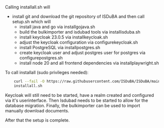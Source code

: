 Calling installall.sh will
 - install git and download the git repository of ISDuBA and then call setup.sh which will
   - install java and go via installgojava.sh
   - build the bulkimporter and isdubad tools via installisduba.sh
   - install keycloak 23.0.5 via installkeycloak.sh
   - adjust the keycloak configuration via configurekeycloak.sh
   - install PostgreSQL via installpostgres.sh
   - create keycloak user and adjust postgres user for postgres via configurepostgres.sh
   - install node 20 and all frontend dependencies via installplaywright.sh
   

To call installall (sudo privileges needed):
``` bash
    curl --fail -O https://raw.githubusercontent.com/ISDuBA/ISDuBA/main/docs/scripts/installall.sh
    installall.sh
```
Keycloak will still need to be started, have a realm created and
configured via it's userinterface.
Then Isdubad needs to be started to allow for the database migration.
Finally, the bulkimporter can be used to
import manually download documents.

After that the setup is complete.
